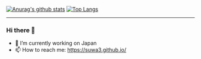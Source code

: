 [![Anurag's github stats](https://github-readme-stats.vercel.app/api?username=Ishizuka427)](https://github.com/anuraghazra/github-readme-stats)
[![Top Langs](https://github-readme-stats.vercel.app/api/top-langs/?username=Ishizuka427&layout=compact)](https://github.com/anuraghazra/github-readme-stats)

---

### Hi there 👋

<!--
**Ishizuka427/Ishizuka427** is a ✨ _special_ ✨ repository because its `README.md` (this file) appears on your GitHub profile.

Here are some ideas to get you started:
-->

- 🔭 I’m currently working on Japan
- 📫 How to reach me: https://suwa3.github.io/

